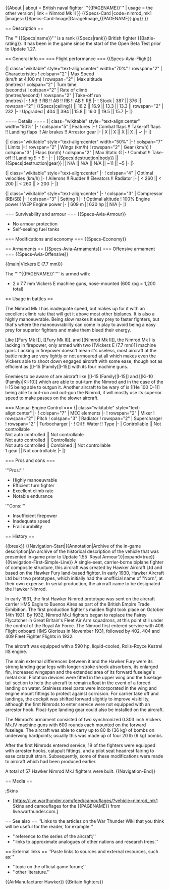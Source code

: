 {{About
| about = British naval fighter '''{{PAGENAME}}'''
| usage = the other version
| link = Nimrod Mk II
}}
{{Specs-Card
|code=nimrod_mk1
|images={{Specs-Card-Image|GarageImage_{{PAGENAME}}.jpg}}
}}

== Description ==

<!-- ''In the description, the first part should be about the history of and the creation and combat usage of the aircraft, as well as its key features. In the second part, tell the reader about the aircraft in the game. Insert a screenshot of the vehicle, so that if the novice player does not remember the vehicle by name, he will immediately understand what kind of vehicle the article is talking about.'' -->

The '''{{Specs|name}}''' is a rank {{Specs|rank}} British fighter {{Battle-rating}}. It has been in the game since the start of the Open Beta Test prior to Update 1.27.

== General info ==
=== Flight performance ===
{{Specs-Avia-Flight}}

<!-- ''Describe how the aircraft behaves in the air. Speed, manoeuvrability, acceleration and allowable loads - these are the most important characteristics of the vehicle.'' -->

{| class="wikitable" style="text-align:center" width="70%"
! rowspan="2" | Characteristics
! colspan="2" | Max Speed<br>(km/h at 4,100 m)
! rowspan="2" | Max altitude<br>(metres)
! colspan="2" | Turn time<br>(seconds)
! colspan="2" | Rate of climb<br>(metres/second)
! rowspan="2" | Take-off run<br>(metres)
|-
! AB !! RB !! AB !! RB !! AB !! RB
|-
! Stock
| 387 || 376 || rowspan="2" | {{Specs|ceiling}} || 16.2 || 16.9 || 13.3 || 13.3 || rowspan="2" | 232
|-
! Upgraded
| 404 || 394 || 15.8 || 16.0 || 19.5 || 15.7
|-
|}

==== Details ====
{| class="wikitable" style="text-align:center" width="50%"
|-
! colspan="5" | Features
|-
! Combat flaps !! Take-off flaps !! Landing flaps !! Air brakes !! Arrestor gear
|-
| X || X || X || X || ✓ <!-- ✓ -->
|-
|}

{| class="wikitable" style="text-align:center" width="50%"
|-
! colspan="7" | Limits
|-
! rowspan="2" | Wings (km/h)
! rowspan="2" | Gear (km/h)
! colspan="3" | Flaps (km/h)
! colspan="2" | Max Static G
|-
! Combat !! Take-off !! Landing !! + !! -
|-
| {{Specs|destruction|body}} || {{Specs|destruction|gear}} || N/A || N/A || N/A || ~11 || ~5
|-
|}

{| class="wikitable" style="text-align:center"
|-
! colspan="4" | Optimal velocities (km/h)
|-
! Ailerons !! Rudder !! Elevators !! Radiator
|-
| < 260 || < 200 || < 260 || > 200
|-
|}

{| class="wikitable" style="text-align:center"
|-
! colspan="3" | Compressor (RB/SB)
|-
! colspan="3" | Setting 1
|-
! Optimal altitude
! 100% Engine power
! WEP Engine power
|-
| 609 m || 630 hp || N/A
|-
|}

=== Survivability and armour ===
{{Specs-Avia-Armour}}

<!-- ''Examine the survivability of the aircraft. Note how vulnerable the structure is and how secure the pilot is, whether the fuel tanks are armoured, etc. Describe the armour, if there is any, and also mention the vulnerability of other critical aircraft systems.'' -->

- No armour protection
- Self-sealing fuel tanks

=== Modifications and economy ===
{{Specs-Economy}}

== Armaments ==
{{Specs-Avia-Armaments}}
=== Offensive armament ===
{{Specs-Avia-Offensive}}

<!-- ''Describe the offensive armament of the aircraft, if any. Describe how effective the cannons and machine guns are in a battle, and also what belts or drums are better to use. If there is no offensive weaponry, delete this subsection.'' -->

{{main|Vickers E (7.7 mm)}}

The '''''{{PAGENAME}}''''' is armed with:

- 2 x 7.7 mm Vickers E machine guns, nose-mounted (600 rpg = 1,200 total)

== Usage in battles ==

<!-- ''Describe the tactics of playing in the aircraft, the features of using aircraft in a team and advice on tactics. Refrain from creating a "guide" - do not impose a single point of view, but instead, give the reader food for thought. Examine the most dangerous enemies and give recommendations on fighting them. If necessary, note the specifics of the game in different modes (AB, RB, SB).'' -->

The Nimrod Mk I has inadequate speed, but makes up for it with an excellent climb rate that will get it above most other biplanes. It is also a highly manoeuvrable. Being slow makes it easy prey to faster fighters, but that's where the manoeuvrability can come in play to avoid being a easy prey for superior fighters and make them bleed their energy.

Like [[Fury Mk I]], [[Fury Mk II]], and [[Nimrod Mk II]], the Nimrod Mk I is lacking in firepower, only armed with two [[Vickers E (7.7 mm)]] machine guns. Lacking in firepower doesn't mean it's useless, most aircraft at the battle rating are very lightly or not armoured at all which makes even the Vickers able to shoot down engaged aircraft with some ease, though not as efficient as [[I-15 (Family)|I-15]] with its four machine guns.

Enemies to be aware of are aircraft like [[I-15 (Family)|I-15]] and [[Ki-10 (Family)|Ki-10]] which are able to out-turn the Nimrod and in the case of the I-15 being able to outgun it. Another aircraft to be wary of is [[He 100 D-1]] being able to out-run and out-gun the Nimrod, it will mostly use its superior speed to make passes on the slower aircraft.

=== Manual Engine Control ===
{| class="wikitable" style="text-align:center"
|-
! colspan="7" | MEC elements
|-
! rowspan="2" | Mixer
! rowspan="2" | Pitch
! colspan="3" | Radiator
! rowspan="2" | Supercharger
! rowspan="2" | Turbocharger
|-
! Oil !! Water !! Type
|-
| Controllable || Not controllable<br>Not auto controlled || Not controllable<br>Not auto controlled || Controllable<br>Not auto controlled || Combined || Not controllable<br>1 gear || Not controllable
|-
|}

=== Pros and cons ===

<!-- ''Summarise and briefly evaluate the vehicle in terms of its characteristics and combat effectiveness. Mark its pros and cons in the bulleted list. Try not to use more than 6 points for each of the characteristics. Avoid using categorical definitions such as "bad", "good" and the like - use substitutions with softer forms such as "inadequate" and "effective".'' -->

'''Pros:'''

- Highly manoeuvrable
- Efficient turn fighter
- Excellent climb rate
- Notable endurance

'''Cons:'''

- Insufficient firepower
- Inadequate speed
- Frail durability

== History ==

<!-- ''Describe the history of the creation and combat usage of the aircraft in more detail than in the introduction. If the historical reference turns out to be too long, take it to a separate article, taking a link to the article about the vehicle and adding a block "/History" (example: <nowiki>https://wiki.warthunder.com/(Vehicle-name)/History</nowiki>) and add a link to it here using the <code>main</code> template. Be sure to reference text and sources by using <code><nowiki><ref></ref></nowiki></code>, as well as adding them at the end of the article with <code><nowiki><references /></nowiki></code>. This section may also include the vehicle's dev blog entry (if applicable) and the in-game encyclopedia description (under <code><nowiki>=== In-game description ===</nowiki></code>, also if applicable).'' -->

{{break}}
{{Navigation-Start|{{Annotation|Archive of the in-game description|An archive of the historical description of the vehicle that was presented in-game prior to Update 1.55 'Royal Armour'}}|expand=true}}
{{Navigation-First-Simple-Line}}
A single-seat, carrier-borne biplane fighter of composite structure, this aircraft was created by Hawker Aircraft Ltd and based on the Hawker Fury land-based fighter. In early 1930, Hawker Aircraft Ltd built two prototypes, which initially had the unofficial name of "Norn", at their own expense. In serial production, the aircraft came to be designated the Hawker Nimrod.

In early 1931, the first Hawker Nimrod prototype was sent on the aircraft carrier HMS Eagle to Buenos Aires as part of the British Empire Trade Exhibition. The first production fighter's maiden flight took place on October 14th 1931. By 1932, Nimrod Mk.I fighters began to replace the Fairey Flycatcher in Great Britain's Fleet Air Arm squadrons, at this point still under the control of the Royal Air Force. The Nimrod first entered service with 408 Flight onboard HMS Glorious in November 1931, followed by 402, 404 and 409 Fleet Fighter Flights in 1932.

The aircraft was equipped with a 590 hp, liquid-cooled, Rolls-Royce Kestrel IIS engine.

The main external differences between it and the Hawker Fury were its strong landing gear legs with longer-stroke shock absorbers, its enlarged fin, increased wingspan and the extended area of its forward fuselage's metal skin. Flotation devices were fitted in the upper wing and the fuselage tail section to help the aircraft to remain afloat in the event of a forced landing on water. Stainless steel parts were incorporated in the wing and engine mount fittings to protect against corrosion. For carrier take off and landings, the cockpit was shifted forward slightly to improve visibility, although the first Nimrods to enter service were not equipped with an arrestor hook. Float-type landing gear could also be installed on the aircraft.

The Nimrod's armament consisted of two synchronized 0.303 inch Vickers Mk.IV machine guns with 600 rounds each mounted on the forward fuselage. The aircraft was able to carry up to 80 lb (36 kg) of bombs on underwing hardpoints; usually this was made up of four 20 lb (9 kg) bombs.

After the first Nimrods entered service, 19 of the fighters were equipped with arrester hooks, catapult fittings, and a pilot seat headrest fairing to ease catapult strain. Subsequently, some of these modifications were made to aircraft which had been produced earlier.

A total of 57 Hawker Nimrod Mk.I fighters were built.
{{Navigation-End}}

== Media ==

<!-- ''Excellent additions to the article would be video guides, screenshots from the game, and photos.'' -->

;Skins

- [https://live.warthunder.com/feed/camouflages/?vehicle=nimrod_mk1 Skins and camouflages for the {{PAGENAME}} from live.warthunder.com.]

== See also ==
''Links to the articles on the War Thunder Wiki that you think will be useful for the reader, for example:''

- ''reference to the series of the aircraft;''
- ''links to approximate analogues of other nations and research trees.''

== External links ==
''Paste links to sources and external resources, such as:''

- ''topic on the official game forum;''
- ''other literature.''

{{AirManufacturer Hawker}}
{{Britain fighters}}
